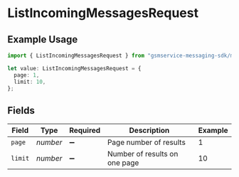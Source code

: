 # ListIncomingMessagesRequest

## Example Usage

```typescript
import { ListIncomingMessagesRequest } from "gsmservice-messaging-sdk/models/operations";

let value: ListIncomingMessagesRequest = {
  page: 1,
  limit: 10,
};
```

## Fields

| Field                         | Type                          | Required                      | Description                   | Example                       |
| ----------------------------- | ----------------------------- | ----------------------------- | ----------------------------- | ----------------------------- |
| `page`                        | *number*                      | :heavy_minus_sign:            | Page number of results        | 1                             |
| `limit`                       | *number*                      | :heavy_minus_sign:            | Number of results on one page | 10                            |